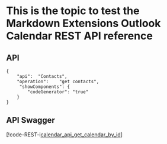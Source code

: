 # This is the topic to test the Markdown Extensions Outlook Calendar REST API reference


## API
```RESTAPIdocs
{
    "api":  "Contacts",
    "operation":    "get contacts", 
     "showComponents": {        
        "codeGenerator": "true"
    } 
}
``` 

## API Swagger
[!code-REST-i[calendar_api_get_calendar_by_id](..\..\..\Data\calendar_api_get_calendar_by_id.json)]

